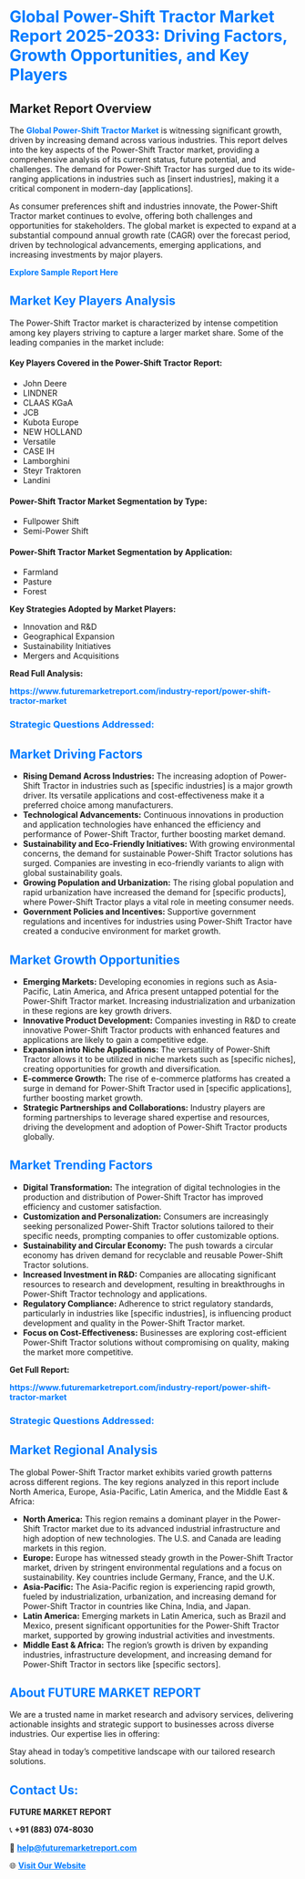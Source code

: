 <h1 style="color: #007BFF;">Global Power-Shift Tractor Market Report 2025-2033: Driving Factors, Growth Opportunities, and Key Players</h1>

<section id="overview">
<h2>Market Report Overview</h2>
<p>The <a href="https://www.futuremarketreport.com/industry-report/power-shift-tractor-market" style="color: #007BFF; text-decoration: none;"><strong>Global Power-Shift Tractor Market</strong></a> is witnessing significant growth, driven by increasing demand across various industries. This report delves into the key aspects of the Power-Shift Tractor market, providing a comprehensive analysis of its current status, future potential, and challenges. The demand for Power-Shift Tractor has surged due to its wide-ranging applications in industries such as [insert industries], making it a critical component in modern-day [applications].</p>
<p>As consumer preferences shift and industries innovate, the Power-Shift Tractor market continues to evolve, offering both challenges and opportunities for stakeholders. The global market is expected to expand at a substantial compound annual growth rate (CAGR) over the forecast period, driven by technological advancements, emerging applications, and increasing investments by major players.</p>
</section>

<section id="overview">
<p><a href="https://www.futuremarketreport.com/request-sample/reportId=87689" style="color: #007BFF; text-decoration: none;"><strong>Explore Sample Report Here</strong></a></p>
</section>

<section id="key-players">
<h2 style="color: #007BFF;">Market Key Players Analysis</h2>
<p>The Power-Shift Tractor market is characterized by intense competition among key players striving to capture a larger market share. Some of the leading companies in the market include:</p>
<h4>Key Players Covered in the Power-Shift Tractor Report:</h4>
<ul><li>John Deere</li><li>LINDNER</li><li>CLAAS KGaA</li><li>JCB</li><li>Kubota Europe</li><li>NEW HOLLAND</li><li>Versatile</li><li>CASE IH</li><li>Lamborghini</li><li>Steyr Traktoren</li><li>Landini</li></ul>
<h4>Power-Shift Tractor Market Segmentation by Type:</h4>
<ul><li>Fullpower Shift</li><li>Semi-Power Shift</li></ul>

<h4>Power-Shift Tractor Market Segmentation by Application:</h4>
<ul><li>Farmland</li><li>Pasture</li><li>Forest</li></ul>
<p><strong>Key Strategies Adopted by Market Players:</strong></p>
<ul>
<li>Innovation and R&D</li>
<li>Geographical Expansion</li>
<li>Sustainability Initiatives</li>
<li>Mergers and Acquisitions</li>
</ul>
</section>

<section>
<p><strong>Read Full Analysis: </strong></p><a href="https://www.futuremarketreport.com/industry-report/power-shift-tractor-market" style="color: #007BFF; text-decoration: none;"><strong>https://www.futuremarketreport.com/industry-report/power-shift-tractor-market</strong></a>
<h3 style="color: #007BFF;">Strategic Questions Addressed:</h3>
</section>

<section id="driving-factors">
<h2 style="color: #007BFF;">Market Driving Factors</h2>
<ul>
<li><strong>Rising Demand Across Industries:</strong> The increasing adoption of Power-Shift Tractor in industries such as [specific industries] is a major growth driver. Its versatile applications and cost-effectiveness make it a preferred choice among manufacturers.</li>
<li><strong>Technological Advancements:</strong> Continuous innovations in production and application technologies have enhanced the efficiency and performance of Power-Shift Tractor, further boosting market demand.</li>
<li><strong>Sustainability and Eco-Friendly Initiatives:</strong> With growing environmental concerns, the demand for sustainable Power-Shift Tractor solutions has surged. Companies are investing in eco-friendly variants to align with global sustainability goals.</li>
<li><strong>Growing Population and Urbanization:</strong> The rising global population and rapid urbanization have increased the demand for [specific products], where Power-Shift Tractor plays a vital role in meeting consumer needs.</li>
<li><strong>Government Policies and Incentives:</strong> Supportive government regulations and incentives for industries using Power-Shift Tractor have created a conducive environment for market growth.</li>
</ul>
</section>

<section id="growth-opportunities">
<h2 style="color: #007BFF;">Market Growth Opportunities</h2>
<ul>
<li><strong>Emerging Markets:</strong> Developing economies in regions such as Asia-Pacific, Latin America, and Africa present untapped potential for the Power-Shift Tractor market. Increasing industrialization and urbanization in these regions are key growth drivers.</li>
<li><strong>Innovative Product Development:</strong> Companies investing in R&D to create innovative Power-Shift Tractor products with enhanced features and applications are likely to gain a competitive edge.</li>
<li><strong>Expansion into Niche Applications:</strong> The versatility of Power-Shift Tractor allows it to be utilized in niche markets such as [specific niches], creating opportunities for growth and diversification.</li>
<li><strong>E-commerce Growth:</strong> The rise of e-commerce platforms has created a surge in demand for Power-Shift Tractor used in [specific applications], further boosting market growth.</li>
<li><strong>Strategic Partnerships and Collaborations:</strong> Industry players are forming partnerships to leverage shared expertise and resources, driving the development and adoption of Power-Shift Tractor products globally.</li>
</ul>
</section>

<section id="trending-factors">
<h2 style="color: #007BFF;">Market Trending Factors</h2>
<ul>
<li><strong>Digital Transformation:</strong> The integration of digital technologies in the production and distribution of Power-Shift Tractor has improved efficiency and customer satisfaction.</li>
<li><strong>Customization and Personalization:</strong> Consumers are increasingly seeking personalized Power-Shift Tractor solutions tailored to their specific needs, prompting companies to offer customizable options.</li>
<li><strong>Sustainability and Circular Economy:</strong> The push towards a circular economy has driven demand for recyclable and reusable Power-Shift Tractor solutions.</li>
<li><strong>Increased Investment in R&D:</strong> Companies are allocating significant resources to research and development, resulting in breakthroughs in Power-Shift Tractor technology and applications.</li>
<li><strong>Regulatory Compliance:</strong> Adherence to strict regulatory standards, particularly in industries like [specific industries], is influencing product development and quality in the Power-Shift Tractor market.</li>
<li><strong>Focus on Cost-Effectiveness:</strong> Businesses are exploring cost-efficient Power-Shift Tractor solutions without compromising on quality, making the market more competitive.</li>
</ul>
</section>

<section>
<p><strong>Get Full Report: </strong></p><a href="https://www.futuremarketreport.com/industry-report/power-shift-tractor-market" style="color: #007BFF; text-decoration: none;"><strong>https://www.futuremarketreport.com/industry-report/power-shift-tractor-market</strong></a>
<h3 style="color: #007BFF;">Strategic Questions Addressed:</h3>
</section>


<section id="regional-analysis">
<h2 style="color: #007BFF;">Market Regional Analysis</h2>
<p>The global Power-Shift Tractor market exhibits varied growth patterns across different regions. The key regions analyzed in this report include North America, Europe, Asia-Pacific, Latin America, and the Middle East & Africa:</p>
<ul>
<li><strong>North America:</strong> This region remains a dominant player in the Power-Shift Tractor market due to its advanced industrial infrastructure and high adoption of new technologies. The U.S. and Canada are leading markets in this region.</li>
<li><strong>Europe:</strong> Europe has witnessed steady growth in the Power-Shift Tractor market, driven by stringent environmental regulations and a focus on sustainability. Key countries include Germany, France, and the U.K.</li>
<li><strong>Asia-Pacific:</strong> The Asia-Pacific region is experiencing rapid growth, fueled by industrialization, urbanization, and increasing demand for Power-Shift Tractor in countries like China, India, and Japan.</li>
<li><strong>Latin America:</strong> Emerging markets in Latin America, such as Brazil and Mexico, present significant opportunities for the Power-Shift Tractor market, supported by growing industrial activities and investments.</li>
<li><strong>Middle East & Africa:</strong> The region’s growth is driven by expanding industries, infrastructure development, and increasing demand for Power-Shift Tractor in sectors like [specific sectors].</li>
</ul>
</section>

<footer>
<h2 style="color: #007BFF;">About FUTURE MARKET REPORT</h2>
<p>We are a trusted name in market research and advisory services, delivering actionable insights and strategic support to businesses across diverse industries. Our expertise lies in offering:</p>

<p>Stay ahead in today’s competitive landscape with our tailored research solutions.</p>

<h2 style="color: #007BFF;">Contact Us:</h2>
<p><strong>FUTURE MARKET REPORT</strong></p>
<p>📞 <strong>+91 (883) 074-8030</strong></p>
<p>📧 <strong><a href="mailto:help@futuremarketreport.com" style="color: #007BFF;">help@futuremarketreport.com</a></strong></p>
<p>🌐 <strong><a href="https://www.futuremarketreport.com/" style="color: #007BFF;">Visit Our Website</a></strong></p>
</footer>